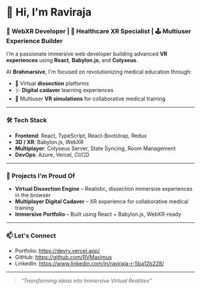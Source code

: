 # 👋 Hi, I'm Raviraja

### 🧠 WebXR Developer | 💊 Healthcare XR Specialist | 🕹️ Multiuser Experience Builder

I'm a passionate immersive web developer building advanced **VR experiences** using **React**, **Babylon.js**, and **Colyseus**.

At **Brahmarsive**, I'm focused on revolutionizing medical education through:
- 🧠 Virtual **dissection** platforms
- 🩺 **Digital cadaver** learning experiences
- 🧬 Multiuser **VR simulations** for collaborative medical training

---

### 🛠 Tech Stack

- **Frontend**: React, TypeScript, React-Bootstrap, Redux
- **3D / XR**: Babylon.js, WebXR
- **Multiplayer**: Colyseus Server, State Syncing, Room Management
- **DevOps**: Azure, Vercel, CI/CD

---

### 🚀 Projects I'm Proud Of

- **Virtual Dissection Engine** – Realistic, dissection immersive experiences in the browser
- **Multiplayer Digital Cadaver** – XR experience for collaborative medical training
- **Immersive Portfolio** – Built using React + Babylon.js, WebXR-ready

---

### 📫 Let's Connect

- Portfolio: https://devrv.vercel.app/
- GitHub: https://github.com/RVMaximus
- LinkedIn: https://www.linkedin.com/in/raviraja-r-5ba12b228/

---

> _“Transforming ideas into Immersive Virtual Realities”_
